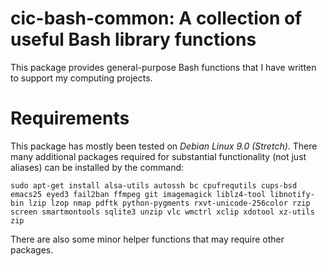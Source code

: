 cic-bash-common: A collection of useful Bash library functions
==========================================================

This package provides general-purpose Bash functions that I have
written to support my computing projects.

Requirements
============

This package has mostly been tested on *Debian Linux 9.0
(Stretch)*. There many additional packages required for substantial
functionality (not just aliases) can be installed by the command:

    sudo apt-get install alsa-utils autossh bc cpufrequtils cups-bsd emacs25 eyed3 fail2ban ffmpeg git imagemagick liblz4-tool libnotify-bin lzip lzop nmap pdftk python-pygments rxvt-unicode-256color rzip screen smartmontools sqlite3 unzip vlc wmctrl xclip xdotool xz-utils zip

There are also some minor helper functions that may require other
packages.
